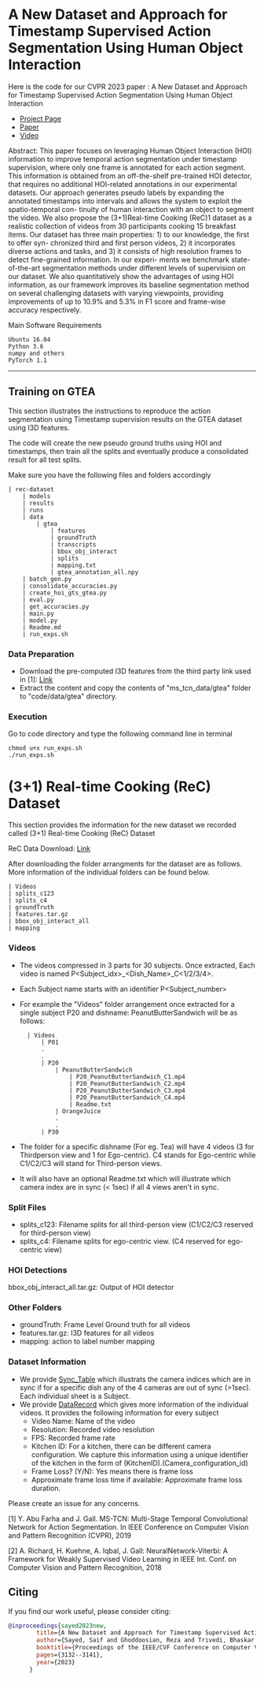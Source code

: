 # A New Dataset and Approach for Timestamp Supervised Action Segmentation Using Human Object Interaction

Here is the code for our CVPR 2023 paper : A New Dataset and Approach for Timestamp Supervised Action Segmentation Using Human Object Interaction
 * [Project Page](https://saifsayed.github.io/Rec.github.io/)
 * [Paper](https://openaccess.thecvf.com/content/CVPR2023W/LSHVU/papers/Sayed_A_New_Dataset_and_Approach_for_Timestamp_Supervised_Action_Segmentation_CVPRW_2023_paper.pdf)
 * [Video](https://drive.google.com/file/d/1k10xURqylCnFMexyg-GDV9OcXwIx7soz/view?usp=sharing)

 Abstract: This paper focuses on leveraging Human Object Interaction (HOI) information to improve temporal action segmentation under timestamp supervision, where only one frame is annotated for each action segment. This information is obtained from an off-the-shelf pre-trained HOI detector, that requires no additional HOI-related annotations in our experimental datasets. Our approach generates pseudo labels by expanding the annotated timestamps into intervals and allows the system to exploit the spatio-temporal con- tinuity of human interaction with an object to segment the video. We also propose the (3+1)Real-time Cooking (ReC)1 dataset as a realistic collection of videos from 30 participants cooking 15 breakfast items. Our dataset has three main properties: 1) to our knowledge, the first to offer syn- chronized third and first person videos, 2) it incorporates diverse actions and tasks, and 3) it consists of high resolution frames to detect fine-grained information. In our experi- ments we benchmark state-of-the-art segmentation methods under different levels of supervision on our dataset. We also quantitatively show the advantages of using HOI information, as our framework improves its baseline segmentation method on several challenging datasets with varying viewpoints, providing improvements of up to 10.9% and 5.3% in F1 score and frame-wise accuracy respectively.


Main Software Requirements

	Ubuntu 16.04
	Python 3.6
	numpy and others
	PyTorch 1.1

********************************************************************************************************************
## Training on GTEA
This section illustrates the instructions to reproduce the action segmentation using Timestamp supervision results on the GTEA dataset using I3D features.

The code will create the new pseudo ground truths using HOI and timestamps, then train all the splits and eventually produce a consolidated result for all test splits.

Make sure you have the following files and folders accordingly

	| rec-dataset
		| models
		| results
		| runs
		| data
			| gtea
				| features
				| groundTruth
				| transcripts
				| bbox_obj_interact
				| splits
				| mapping.txt
				| gtea_annotation_all.npy
		| batch_gen.py
		| consolidate_accuracies.py
		| create_hoi_gts_gtea.py
		| eval.py
		| get_accuracies.py
		| main.py
		| model.py
		| Readme.md
		| run_exps.sh

### Data Preparation
* Download the pre-computed I3D features from the third party link used in [1]:  [Link](https://mega.nz/#!O6wXlSTS!wcEoDT4Ctq5HRq_hV-aWeVF1_JB3cacQBQqOLjCIbc8)
* Extract the content and copy the contents of "ms_tcn_data/gtea" folder to "code/data/gtea" directory.
### Execution
Go to code directory and type the following command line in terminal

	chmod u+x run_exps.sh 
	./run_exps.sh


# (3+1) Real-time Cooking (ReC) Dataset
This section provides the information for the new dataset we recorded called (3+1) Real-time Cooking (ReC) Dataset

ReC Data Download: [Link](https://drive.google.com/drive/folders/1usqia6A0cg415oCMDtKu0Z00KGP1_KXu?usp=share_link)

After downloading the folder arrangments for the dataset are as follows. More information of the individual folders can be found below.

	| Videos
	| splits_c123
	| splits_c4
	| groundTruth
	| features.tar.gz
	| bbox_obj_interact_all
	| mapping



### Videos
* The videos compressed in 3 parts for 30 subjects. Once extracted, Each video is named P<Subject_idx>_<Dish_Name>_C<1/2/3/4>. 
* Each Subject name starts with an identifier P<Subject_number>
* For example the "Videos" folder arrangement once extracted for a single subject P20 and dishname: PeanutButterSandwich will be as follows:

		| Videos	
			| P01
			.
			.
			| P20
				| PeanutButterSandwich
					| P20_PeanutButterSandwich_C1.mp4
					| P20_PeanutButterSandwich_C2.mp4
					| P20_PeanutButterSandwich_C3.mp4
					| P20_PeanutButterSandwich_C4.mp4
					| Readme.txt
				| OrangeJuice
				.
				.
			| P30

* The folder for a specific dishname (For eg. Tea) will have 4 videos (3 for Thirdperson view and 1 for Ego-centric). C4 stands for Ego-centric while C1/C2/C3 will stand for Third-person views.
* It will also have an optional Readme.txt which will illustrate which camera index are in sync (< 1sec) if all 4 views aren't in sync.

### Split Files
* splits_c123: Filename splits for all third-person view (C1/C2/C3 reserved for third-person view)
* splits_c4: Filename splits for ego-centric view. (C4 reserved for ego-centric view)


### HOI Detections
bbox_obj_interact_all.tar.gz: Output of HOI detector

### Other Folders
* groundTruth: Frame Level Ground truth for all videos
* features.tar.gz: I3D features for all videos
* mapping: action to label number mapping


### Dataset Information
* We provide [Sync_Table](https://docs.google.com/spreadsheets/d/1yDYp3S9cGpLVMxBLcSLJ47njzwWARjAhjJ6Mc1cU32I/edit?usp=sharing) which illustrats the camera indices which are in sync if for a specific dish any of the 4 cameras are out of sync (>1sec). Each individual sheet is a Subject.
* We provide [DataRecord](https://docs.google.com/spreadsheets/d/1FCFD7YW_sfelpWcuyrOHrkVoSNFWAIxTthw4aCnwGtE/edit?usp=sharing) which gives more information of the individual videos. It provides  the following information for every subject
	* Video Name: Name of the video
	* Resolution: Recorded video resolution
	* FPS: Recorded frame rate
	* Kitchen ID: For a kitchen, there can be different camera configuration. We capture this information using a unique identifier of the kitchen in the form of (KitchenID).(Camera_configuration_id) 
	* Frame Loss? (Y/N): Yes means there is frame loss
	* Approximate frame loss time if available: Approximate frame loss duration.

Please create an issue for any concerns.


[1] Y. Abu Farha and J. Gall.
MS-TCN: Multi-Stage Temporal Convolutional Network for Action Segmentation.
In IEEE Conference on Computer Vision and Pattern Recognition (CVPR), 2019

[2] A. Richard, H. Kuehne, A. Iqbal, J. Gall:
NeuralNetwork-Viterbi: A Framework for Weakly Supervised Video Learning
in IEEE Int. Conf. on Computer Vision and Pattern Recognition, 2018


## Citing
If you find our work useful, please consider citing:
```BibTeX
@inproceedings{sayed2023new,
        title={A New Dataset and Approach for Timestamp Supervised Action Segmentation Using Human Object Interaction},
        author={Sayed, Saif and Ghoddoosian, Reza and Trivedi, Bhaskar and Athitsos, Vassilis},
        booktitle={Proceedings of the IEEE/CVF Conference on Computer Vision and Pattern Recognition},
        pages={3132--3141},
        year={2023}
      }
```